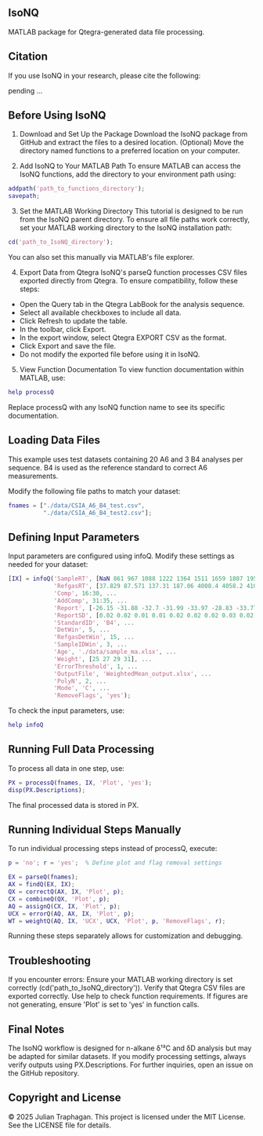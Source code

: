 ## IsoNQ
MATLAB package for Qtegra-generated data file processing.

## Citation
If you use IsoNQ in your research, please cite the following:

pending ...

## Before Using IsoNQ
1. Download and Set Up the Package
Download the IsoNQ package from GitHub and extract the files to a desired location.
(Optional) Move the directory named functions to a preferred location on your computer.

2. Add IsoNQ to Your MATLAB Path
To ensure MATLAB can access the IsoNQ functions, add the directory to your environment path using:

```Matlab
addpath('path_to_functions_directory');
savepath;
```

3. Set the MATLAB Working Directory
This tutorial is designed to be run from the IsoNQ parent directory.
To ensure all file paths work correctly, set your MATLAB working directory to the IsoNQ installation path:

```Matlab
cd('path_to_IsoNQ_directory');
```

You can also set this manually via MATLAB's file explorer.

4. Export Data from Qtegra
IsoNQ's parseQ function processes CSV files exported directly from Qtegra.
To ensure compatibility, follow these steps:

- Open the Query tab in the Qtegra LabBook for the analysis sequence.
- Select all available checkboxes to include all data.
- Click Refresh to update the table.
- In the toolbar, click Export.
- In the export window, select Qtegra EXPORT CSV as the format.
- Click Export and save the file.
- Do not modify the exported file before using it in IsoNQ.

5. View Function Documentation
To view function documentation within MATLAB, use:

```Matlab
help processQ
```

Replace processQ with any IsoNQ function name to see its specific documentation.

## Loading Data Files
This example uses test datasets containing 20 A6 and 3 B4 analyses per sequence.
B4 is used as the reference standard to correct A6 measurements.

Modify the following file paths to match your dataset:

```Matlab
fnames = ["./data/CSIA_A6_B4_test.csv",
          "./data/CSIA_A6_B4_test2.csv"];
```

## Defining Input Parameters
Input parameters are configured using infoQ.
Modify these settings as needed for your dataset:

```Matlab
[IX] = infoQ('SampleRT', [NaN 861 967 1088 1222 1364 1511 1659 1807 1953 2096 2235 2370 2501 2629 2756 2872 2990 3103 3211], ...
             'RefgasRT', [37.829 87.571 137.31 187.06 4008.4 4058.2 4107.9 4157.6], ...
             'Comp', 16:30, ...
             'AddComp', 31:35, ...
             'Report', [-26.15 -31.88 -32.7 -31.99 -33.97 -28.83 -33.77 -33.37 -32.13 -28.46 -32.94 -30.49 -33.2 -29.1 -29.84], ...
             'ReportSD', [0.02 0.02 0.01 0.01 0.02 0.02 0.02 0.03 0.02 0.02 0.01 0.01 0.01 0.01 0.01], ...
             'StandardID', 'B4', ...
             'DetWin', 5, ...
             'RefgasDetWin', 15, ...
             'SampleIDWin', 3, ...
             'Age', './data/sample_ma.xlsx', ...
             'Weight', [25 27 29 31], ...
             'ErrorThreshold', 1, ...
             'OutputFile', 'WeightedMean_output.xlsx', ...
             'PolyN', 2, ...
             'Mode', 'C', ...
             'RemoveFlags', 'yes');
```

To check the input parameters, use:

```Matlab
help infoQ
```

## Running Full Data Processing
To process all data in one step, use:

```Matlab
PX = processQ(fnames, IX, 'Plot', 'yes');
disp(PX.Descriptions);
```

The final processed data is stored in PX.

## Running Individual Steps Manually
To run individual processing steps instead of processQ, execute:

```Matlab
p = 'no'; r = 'yes';  % Define plot and flag removal settings

EX = parseQ(fnames); 
AX = findQ(EX, IX); 
QX = correctQ(AX, IX, 'Plot', p);
CX = combineQ(QX, 'Plot', p);
AQ = assignQ(CX, IX, 'Plot', p);
UCX = errorQ(AQ, AX, IX, 'Plot', p); 
WT = weightQ(AQ, IX, 'UCX', UCX, 'Plot', p, 'RemoveFlags', r);
```

Running these steps separately allows for customization and debugging.

## Troubleshooting
If you encounter errors:
Ensure your MATLAB working directory is set correctly (cd('path_to_IsoNQ_directory')).
Verify that Qtegra CSV files are exported correctly.
Use help <function> to check function requirements.
If figures are not generating, ensure 'Plot' is set to 'yes' in function calls.

## Final Notes
The IsoNQ workflow is designed for n-alkane δ¹³C and δD analysis but may be adapted for similar datasets.
If you modify processing settings, always verify outputs using PX.Descriptions.
For further inquiries, open an issue on the GitHub repository.

## Copyright and License
© 2025 Julian Traphagan. This project is licensed under the MIT License. See the LICENSE file for details.



